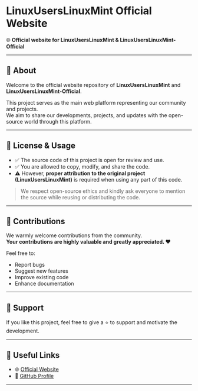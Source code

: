 # LinuxUsersLinuxMint Official Website

🌐 **Official website for LinuxUsersLinuxMint & LinuxUsersLinuxMint-Official**

---

## 📄 About

Welcome to the official website repository of **LinuxUsersLinuxMint** and **LinuxUsersLinuxMint-Official**.

This project serves as the main web platform representing our community and projects.  
We aim to share our developments, projects, and updates with the open-source world through this platform.

---

## 📜 License & Usage

- ✅ The source code of this project is open for review and use.
- ✅ You are allowed to copy, modify, and share the code.
- ⚠️ However, **proper attribution to the original project (LinuxUsersLinuxMint)** is required when using any part of this code.

> We respect open-source ethics and kindly ask everyone to mention the source while reusing or distributing the code.

---

## 🤝 Contributions

We warmly welcome contributions from the community.  
**Your contributions are highly valuable and greatly appreciated. ❤️**

Feel free to:
- Report bugs
- Suggest new features
- Improve existing code
- Enhance documentation

---

## 🌟 Support

If you like this project, feel free to give a ⭐ to support and motivate the development.

---

## 🔗 Useful Links

- 🌐 [Official Website](https://linuxuserslinuxmint.github.io/)
- 🐙 [GitHub Profile](https://github.com/LinuxUsersLinuxMint)

---